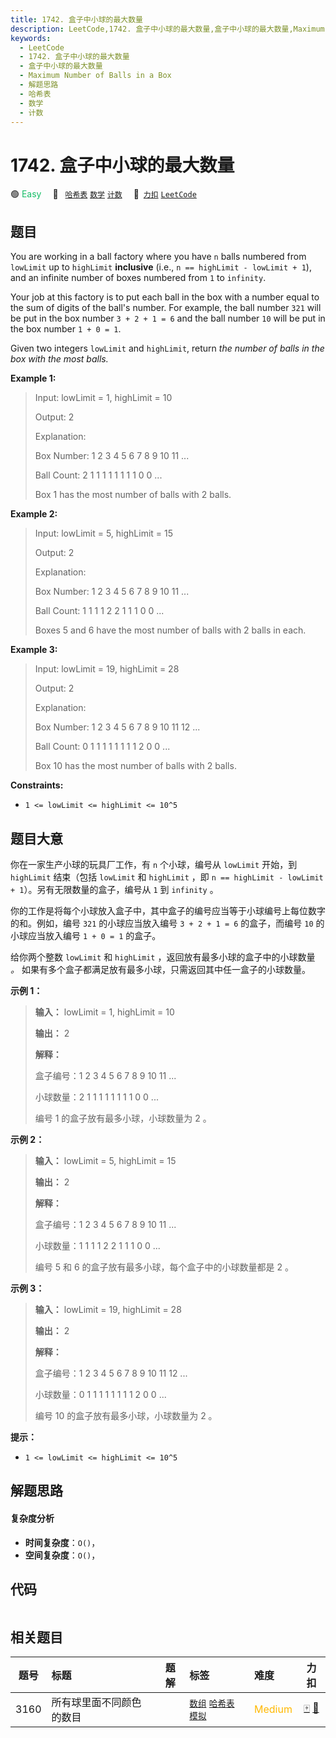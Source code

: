 ```yaml
---
title: 1742. 盒子中小球的最大数量
description: LeetCode,1742. 盒子中小球的最大数量,盒子中小球的最大数量,Maximum Number of Balls in a Box,解题思路,哈希表,数学,计数
keywords:
  - LeetCode
  - 1742. 盒子中小球的最大数量
  - 盒子中小球的最大数量
  - Maximum Number of Balls in a Box
  - 解题思路
  - 哈希表
  - 数学
  - 计数
---
```


# 1742. 盒子中小球的最大数量

🟢 <font color=#15bd66>Easy</font>&emsp; 🔖&ensp; [`哈希表`](/tag/hash-table.md) [`数学`](/tag/math.md) [`计数`](/tag/counting.md)&emsp; 🔗&ensp;[`力扣`](https://leetcode.cn/problems/maximum-number-of-balls-in-a-box) [`LeetCode`](https://leetcode.com/problems/maximum-number-of-balls-in-a-box)

## 题目

You are working in a ball factory where you have `n` balls numbered from
`lowLimit` up to `highLimit` **inclusive** (i.e., `n == highLimit - lowLimit +
1`), and an infinite number of boxes numbered from `1` to `infinity`.

Your job at this factory is to put each ball in the box with a number equal to
the sum of digits of the ball's number. For example, the ball number `321`
will be put in the box number `3 + 2 + 1 = 6` and the ball number `10` will be
put in the box number `1 + 0 = 1`.

Given two integers `lowLimit` and `highLimit`, return _the number of balls in
the box with the most balls._



**Example 1:**

> Input: lowLimit = 1, highLimit = 10
> 
> Output: 2
> 
> Explanation:
> 
> Box Number:  1 2 3 4 5 6 7 8 9 10 11 ...
> 
> Ball Count:  2 1 1 1 1 1 1 1 1 0  0  ...
> 
> Box 1 has the most number of balls with 2 balls.

**Example 2:**

> Input: lowLimit = 5, highLimit = 15
> 
> Output: 2
> 
> Explanation:
> 
> Box Number:  1 2 3 4 5 6 7 8 9 10 11 ...
> 
> Ball Count:  1 1 1 1 2 2 1 1 1 0  0  ...
> 
> Boxes 5 and 6 have the most number of balls with 2 balls in each.

**Example 3:**

> Input: lowLimit = 19, highLimit = 28
> 
> Output: 2
> 
> Explanation:
> 
> Box Number:  1 2 3 4 5 6 7 8 9 10 11 12 ...
> 
> Ball Count:  0 1 1 1 1 1 1 1 1 2  0  0  ...
> 
> Box 10 has the most number of balls with 2 balls.

**Constraints:**

  * `1 <= lowLimit <= highLimit <= 10^5`


## 题目大意

你在一家生产小球的玩具厂工作，有 `n` 个小球，编号从 `lowLimit` 开始，到 `highLimit` 结束（包括 `lowLimit` 和
`highLimit` ，即 `n == highLimit - lowLimit + 1`）。另有无限数量的盒子，编号从 `1` 到 `infinity`
。

你的工作是将每个小球放入盒子中，其中盒子的编号应当等于小球编号上每位数字的和。例如，编号 `321` 的小球应当放入编号 `3 + 2 + 1 = 6`
的盒子，而编号 `10` 的小球应当放入编号 `1 + 0 = 1` 的盒子。

给你两个整数 `lowLimit` 和 `highLimit` ，返回放有最多小球的盒子中的小球数量 _。_
如果有多个盒子都满足放有最多小球，只需返回其中任一盒子的小球数量。

**示例 1：**

> 
> 
> 
> 
> 
> **输入：** lowLimit = 1, highLimit = 10
> 
> **输出：** 2
> 
> **解释：**
> 
> 盒子编号：1 2 3 4 5 6 7 8 9 10 11 ...
> 
> 小球数量：2 1 1 1 1 1 1 1 1 0  0  ...
> 
> 编号 1 的盒子放有最多小球，小球数量为 2 。

**示例 2：**

> 
> 
> 
> 
> 
> **输入：** lowLimit = 5, highLimit = 15
> 
> **输出：** 2
> 
> **解释：**
> 
> 盒子编号：1 2 3 4 5 6 7 8 9 10 11 ...
> 
> 小球数量：1 1 1 1 2 2 1 1 1 0  0  ...
> 
> 编号 5 和 6 的盒子放有最多小球，每个盒子中的小球数量都是 2 。
> 
> 

**示例 3：**

> 
> 
> 
> 
> 
> **输入：** lowLimit = 19, highLimit = 28
> 
> **输出：** 2
> 
> **解释：**
> 
> 盒子编号：1 2 3 4 5 6 7 8 9 10 11 12 ...
> 
> 小球数量：0 1 1 1 1 1 1 1 1 2  0  0  ...
> 
> 编号 10 的盒子放有最多小球，小球数量为 2 。
> 
> 

**提示：**

  * `1 <= lowLimit <= highLimit <= 10^5`


## 解题思路

#### 复杂度分析

- **时间复杂度**：`O()`，
- **空间复杂度**：`O()`，

## 代码

```javascript

```

## 相关题目

<!-- prettier-ignore -->
| 题号 | 标题 | 题解 | 标签 | 难度 | 力扣 |
| :------: | :------ | :------: | :------ | :------ | :------: |
| 3160 | 所有球里面不同颜色的数目 |  |  [`数组`](/tag/array.md) [`哈希表`](/tag/hash-table.md) [`模拟`](/tag/simulation.md) | <font color=#ffb800>Medium</font> | [🀄️](https://leetcode.cn/problems/find-the-number-of-distinct-colors-among-the-balls) [🔗](https://leetcode.com/problems/find-the-number-of-distinct-colors-among-the-balls) |